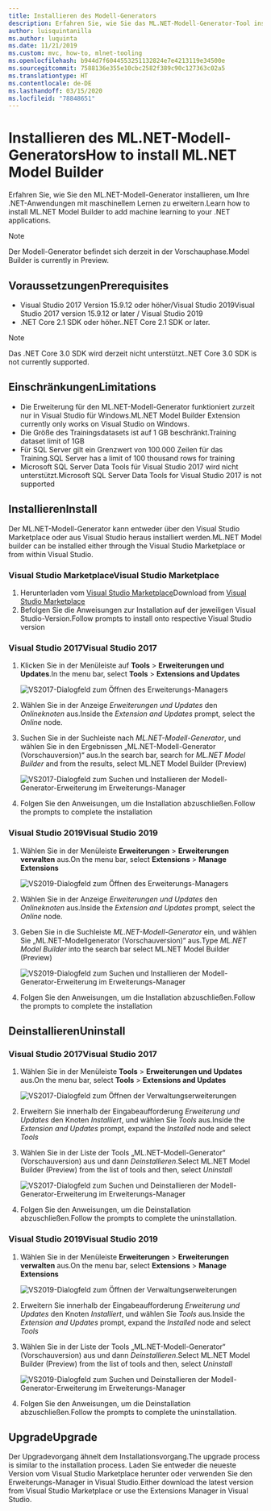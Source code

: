 ```yaml
---
title: Installieren des Modell-Generators
description: Erfahren Sie, wie Sie das ML.NET-Modell-Generator-Tool installieren.
author: luisquintanilla
ms.author: luquinta
ms.date: 11/21/2019
ms.custom: mvc, how-to, mlnet-tooling
ms.openlocfilehash: b944d7f6044553251132824e7e4213119e34500e
ms.sourcegitcommit: 7588136e355e10cbc2582f389c90c127363c02a5
ms.translationtype: HT
ms.contentlocale: de-DE
ms.lasthandoff: 03/15/2020
ms.locfileid: "78848651"
---
```

# <a name="how-to-install-mlnet-model-builder"></a><span data-ttu-id="6b79a-103">Installieren des ML.NET-Modell-Generators</span><span class="sxs-lookup"><span data-stu-id="6b79a-103">How to install ML.NET Model Builder</span></span>

<span data-ttu-id="6b79a-104">Erfahren Sie, wie Sie den ML.NET-Modell-Generator installieren, um Ihre .NET-Anwendungen mit maschinellem Lernen zu erweitern.</span><span class="sxs-lookup"><span data-stu-id="6b79a-104">Learn how to install ML.NET Model Builder to add machine learning to your .NET applications.</span></span>

> [!NOTE]
> <span data-ttu-id="6b79a-105">Der Modell-Generator befindet sich derzeit in der Vorschauphase.</span><span class="sxs-lookup"><span data-stu-id="6b79a-105">Model Builder is currently in Preview.</span></span>

## <a name="prerequisites"></a><span data-ttu-id="6b79a-106">Voraussetzungen</span><span class="sxs-lookup"><span data-stu-id="6b79a-106">Prerequisites</span></span>

- <span data-ttu-id="6b79a-107">Visual Studio 2017 Version 15.9.12 oder höher/Visual Studio 2019</span><span class="sxs-lookup"><span data-stu-id="6b79a-107">Visual Studio 2017 version 15.9.12 or later / Visual Studio 2019</span></span>
- <span data-ttu-id="6b79a-108">.NET Core 2.1 SDK oder höher.</span><span class="sxs-lookup"><span data-stu-id="6b79a-108">.NET Core 2.1 SDK or later.</span></span>

> [!NOTE]
> <span data-ttu-id="6b79a-109">Das .NET Core 3.0 SDK wird derzeit nicht unterstützt.</span><span class="sxs-lookup"><span data-stu-id="6b79a-109">.NET Core 3.0 SDK is not currently supported.</span></span>

## <a name="limitations"></a><span data-ttu-id="6b79a-110">Einschränkungen</span><span class="sxs-lookup"><span data-stu-id="6b79a-110">Limitations</span></span>

- <span data-ttu-id="6b79a-111">Die Erweiterung für den ML.NET-Modell-Generator funktioniert zurzeit nur in Visual Studio für Windows.</span><span class="sxs-lookup"><span data-stu-id="6b79a-111">ML.NET Model Builder Extension currently only works on Visual Studio on Windows.</span></span>
- <span data-ttu-id="6b79a-112">Die Größe des Trainingsdatasets ist auf 1 GB beschränkt.</span><span class="sxs-lookup"><span data-stu-id="6b79a-112">Training dataset limit of 1GB</span></span>
- <span data-ttu-id="6b79a-113">Für SQL Server gilt ein Grenzwert von 100.000 Zeilen für das Training.</span><span class="sxs-lookup"><span data-stu-id="6b79a-113">SQL Server has a limit of 100 thousand rows for training</span></span>
- <span data-ttu-id="6b79a-114">Microsoft SQL Server Data Tools für Visual Studio 2017 wird nicht unterstützt.</span><span class="sxs-lookup"><span data-stu-id="6b79a-114">Microsoft SQL Server Data Tools for Visual Studio 2017 is not supported</span></span>

## <a name="install"></a><span data-ttu-id="6b79a-115">Installieren</span><span class="sxs-lookup"><span data-stu-id="6b79a-115">Install</span></span>

<span data-ttu-id="6b79a-116">Der ML.NET-Modell-Generator kann entweder über den Visual Studio Marketplace oder aus Visual Studio heraus installiert werden.</span><span class="sxs-lookup"><span data-stu-id="6b79a-116">ML.NET Model builder can be installed either through the Visual Studio Marketplace or from within Visual Studio.</span></span>

### <a name="visual-studio-marketplace"></a><span data-ttu-id="6b79a-117">Visual Studio Marketplace</span><span class="sxs-lookup"><span data-stu-id="6b79a-117">Visual Studio Marketplace</span></span>

1. <span data-ttu-id="6b79a-118">Herunterladen vom [Visual Studio Marketplace](https://marketplace.visualstudio.com/items?itemName=MLNET.07)</span><span class="sxs-lookup"><span data-stu-id="6b79a-118">Download from [Visual Studio Marketplace](https://marketplace.visualstudio.com/items?itemName=MLNET.07)</span></span>
1. <span data-ttu-id="6b79a-119">Befolgen Sie die Anweisungen zur Installation auf der jeweiligen Visual Studio-Version.</span><span class="sxs-lookup"><span data-stu-id="6b79a-119">Follow prompts to install onto respective Visual Studio version</span></span>

### <a name="visual-studio-2017"></a><span data-ttu-id="6b79a-120">Visual Studio 2017</span><span class="sxs-lookup"><span data-stu-id="6b79a-120">Visual Studio 2017</span></span>

1. <span data-ttu-id="6b79a-121">Klicken Sie in der Menüleiste auf **Tools** > **Erweiterungen und Updates**.</span><span class="sxs-lookup"><span data-stu-id="6b79a-121">In the menu bar, select **Tools** > **Extensions and Updates**</span></span>

    ![VS2017-Dialogfeld zum Öffnen des Erweiterungs-Managers](./media/install-model-builder/vs2017-open-extensions-manager.png)

1. <span data-ttu-id="6b79a-123">Wählen Sie in der Anzeige *Erweiterungen und Updates* den *Onlineknoten* aus.</span><span class="sxs-lookup"><span data-stu-id="6b79a-123">Inside the *Extension and Updates* prompt, select the *Online* node.</span></span>
1. <span data-ttu-id="6b79a-124">Suchen Sie in der Suchleiste nach *ML.NET-Modell-Generator*, und wählen Sie in den Ergebnissen „ML.NET-Modell-Generator (Vorschauversion)“ aus.</span><span class="sxs-lookup"><span data-stu-id="6b79a-124">In the search bar, search for *ML.NET Model Builder* and from the results, select ML.NET Model Builder (Preview)</span></span>

    ![VS2017-Dialogfeld zum Suchen und Installieren der Modell-Generator-Erweiterung im Erweiterungs-Manager](./media/install-model-builder/vs2017-install-model-builder.png)

1. <span data-ttu-id="6b79a-126">Folgen Sie den Anweisungen, um die Installation abzuschließen.</span><span class="sxs-lookup"><span data-stu-id="6b79a-126">Follow the prompts to complete the installation</span></span>

### <a name="visual-studio-2019"></a><span data-ttu-id="6b79a-127">Visual Studio 2019</span><span class="sxs-lookup"><span data-stu-id="6b79a-127">Visual Studio 2019</span></span>

1. <span data-ttu-id="6b79a-128">Wählen Sie in der Menüleiste **Erweiterungen** > **Erweiterungen verwalten** aus.</span><span class="sxs-lookup"><span data-stu-id="6b79a-128">On the menu bar, select **Extensions** > **Manage Extensions**</span></span>

    ![VS2019-Dialogfeld zum Öffnen des Erweiterungs-Managers](./media/install-model-builder/vs2019-open-extensions-manager.png)

1. <span data-ttu-id="6b79a-130">Wählen Sie in der Anzeige *Erweiterungen und Updates* den *Onlineknoten* aus.</span><span class="sxs-lookup"><span data-stu-id="6b79a-130">Inside the *Extension and Updates* prompt, select the *Online* node.</span></span>
1. <span data-ttu-id="6b79a-131">Geben Sie in die Suchleiste *ML.NET-Modell-Generator* ein, und wählen Sie „ML.NET-Modellgenerator (Vorschauversion)“ aus.</span><span class="sxs-lookup"><span data-stu-id="6b79a-131">Type *ML.NET Model Builder* into the search bar select ML.NET Model Builder (Preview)</span></span>

    ![VS2019-Dialogfeld zum Suchen und Installieren der Modell-Generator-Erweiterung im Erweiterungs-Manager](./media/install-model-builder/vs2019-install-model-builder.png)

1. <span data-ttu-id="6b79a-133">Folgen Sie den Anweisungen, um die Installation abzuschließen.</span><span class="sxs-lookup"><span data-stu-id="6b79a-133">Follow the prompts to complete the installation</span></span>

## <a name="uninstall"></a><span data-ttu-id="6b79a-134">Deinstallieren</span><span class="sxs-lookup"><span data-stu-id="6b79a-134">Uninstall</span></span>

### <a name="visual-studio-2017"></a><span data-ttu-id="6b79a-135">Visual Studio 2017</span><span class="sxs-lookup"><span data-stu-id="6b79a-135">Visual Studio 2017</span></span>

1. <span data-ttu-id="6b79a-136">Wählen Sie in der Menüleiste **Tools** > **Erweiterungen und Updates** aus.</span><span class="sxs-lookup"><span data-stu-id="6b79a-136">On the menu bar, select **Tools** > **Extensions and Updates**</span></span>

    ![VS2017-Dialogfeld zum Öffnen der Verwaltungserweiterungen](./media/install-model-builder/vs2017-open-extensions-manager.png)

1. <span data-ttu-id="6b79a-138">Erweitern Sie innerhalb der Eingabeaufforderung *Erweiterung und Updates* den Knoten *Installiert*, und wählen Sie *Tools* aus.</span><span class="sxs-lookup"><span data-stu-id="6b79a-138">Inside the *Extension and Updates* prompt, expand the *Installed* node and select *Tools*</span></span>
1. <span data-ttu-id="6b79a-139">Wählen Sie in der Liste der Tools „ML.NET-Modell-Generator“ (Vorschauversion) aus und dann *Deinstallieren*.</span><span class="sxs-lookup"><span data-stu-id="6b79a-139">Select ML.NET Model Builder (Preview) from the list of tools and then, select *Uninstall*</span></span>

    ![VS2017-Dialogfeld zum Suchen und Deinstallieren der Modell-Generator-Erweiterung im Erweiterungs-Manager](./media/install-model-builder/vs2017-uninstall-model-builder.png)

1. <span data-ttu-id="6b79a-141">Folgen Sie den Anweisungen, um die Deinstallation abzuschließen.</span><span class="sxs-lookup"><span data-stu-id="6b79a-141">Follow the prompts to complete the uninstallation.</span></span>

### <a name="visual-studio-2019"></a><span data-ttu-id="6b79a-142">Visual Studio 2019</span><span class="sxs-lookup"><span data-stu-id="6b79a-142">Visual Studio 2019</span></span>

1. <span data-ttu-id="6b79a-143">Wählen Sie in der Menüleiste **Erweiterungen** > **Erweiterungen verwalten** aus.</span><span class="sxs-lookup"><span data-stu-id="6b79a-143">On the menu bar, select **Extensions** > **Manage Extensions**</span></span>

    ![VS2019-Dialogfeld zum Öffnen der Verwaltungserweiterungen](./media/install-model-builder/vs2019-open-extensions-manager.png)

1. <span data-ttu-id="6b79a-145">Erweitern Sie innerhalb der Eingabeaufforderung *Erweiterung und Updates* den Knoten *Installiert*, und wählen Sie *Tools* aus.</span><span class="sxs-lookup"><span data-stu-id="6b79a-145">Inside the *Extension and Updates* prompt, expand the *Installed* node and select *Tools*</span></span>
1. <span data-ttu-id="6b79a-146">Wählen Sie in der Liste der Tools „ML.NET-Modell-Generator“ (Vorschauversion) aus und dann *Deinstallieren*.</span><span class="sxs-lookup"><span data-stu-id="6b79a-146">Select ML.NET Model Builder (Preview) from the list of tools and then, select *Uninstall*</span></span>

    ![VS2019-Dialogfeld zum Suchen und Deinstallieren der Modell-Generator-Erweiterung im Erweiterungs-Manager](./media/install-model-builder/vs2019-uninstall-model-builder.png)

1. <span data-ttu-id="6b79a-148">Folgen Sie den Anweisungen, um die Deinstallation abzuschließen.</span><span class="sxs-lookup"><span data-stu-id="6b79a-148">Follow the prompts to complete the uninstallation.</span></span>

## <a name="upgrade"></a><span data-ttu-id="6b79a-149">Upgrade</span><span class="sxs-lookup"><span data-stu-id="6b79a-149">Upgrade</span></span>

<span data-ttu-id="6b79a-150">Der Upgradevorgang ähnelt dem Installationsvorgang.</span><span class="sxs-lookup"><span data-stu-id="6b79a-150">The upgrade process is similar to the installation process.</span></span> <span data-ttu-id="6b79a-151">Laden Sie entweder die neueste Version vom Visual Studio Marketplace herunter oder verwenden Sie den Erweiterungs-Manager in Visual Studio.</span><span class="sxs-lookup"><span data-stu-id="6b79a-151">Either download the latest version from Visual Studio Marketplace or use the Extensions Manager in Visual Studio.</span></span>
